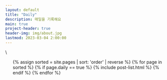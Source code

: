 ```yaml
---
layout: default
title: "Daily"
description: 매일을 기록해요
main: true
project-header: true
header-img: img/about.jpg
lastmod: 2023-03-04 2:00:00
---
```

<script type="text/javascript">
  window.location.href="https://googieyu.com/write/";
</script>
<script src='https://cdn.jsdelivr.net/npm/@fullcalendar/core@6.1.4/index.global.min.js'></script>
<script src='https://cdn.jsdelivr.net/npm/@fullcalendar/daygrid@6.1.4/index.global.min.js'></script>\
<script src="https://cdn.jsdelivr.net/npm/tooltip-js@3.0.0/dist/tooltip-min.min.js"></script>
<script src="https://ajax.googleapis.com/ajax/libs/jquery/3.5.1/jquery.min.js"></script>
<script>
document.addEventListener('DOMContentLoaded', function() {
	function htmlDecode(input){
	  var e = document.createElement('div');
	  e.innerHTML = input;
	  return e.childNodes[0].nodeValue;
	}
	var calendarEl = document.getElementById('calendar');
	var calendar = new FullCalendar.Calendar(calendarEl, {
		firstDay: 1,
		// expandRows: true,
		timeZone: 'Asia/seoul',
		// dayMaxEvents: true,
		locale: 'ko',
		initialView: 'dayGridMonth',
		eventTimeFormat: {
			hour: '2-digit',
			hour12: false
		},
		eventDidMount: function(event, element) {
			event.el.style.fontSize = "12px";
			if (event.event._def.extendedProps.is_success == 0){
				event.el.firstChild.style.border = "4px solid #FF4D37";
			}
			if (event.event._def.extendedProps.is_success == 1) {
				event.el.firstChild.style.border = "4px solid #00CB7F";
			}
		},
		eventMouseEnter: function(event) {
			var tis=event.el;
			var tooltip = htmlDecode('<div class="tooltipevent" style="top:'+($(tis).offset().top-5)+'px;left:'+($(tis).offset().left+($(tis).width())/2)+'px"><div>'+event.event._def.title+'</div>');
			var $tooltip = $(tooltip).appendTo('body');
		},
		eventMouseLeave: function(info) {
			$(info.el).css('z-index', 8);
			$('.tooltipevent').remove();
		},
		events: {{ site.data.daily | replace: '=>', ':' }}
	});
	calendar.setOption('height', 450);
	calendar.render();
});
</script>

<div id='calendar'></div>

<ul class="catalogue">
{% assign sorted = site.pages | sort: 'order' | reverse %}
{% for page in sorted %}
{% if page.daily == true %}
{% include post-list.html %}
{% endif %}
{% endfor %}
</ul>